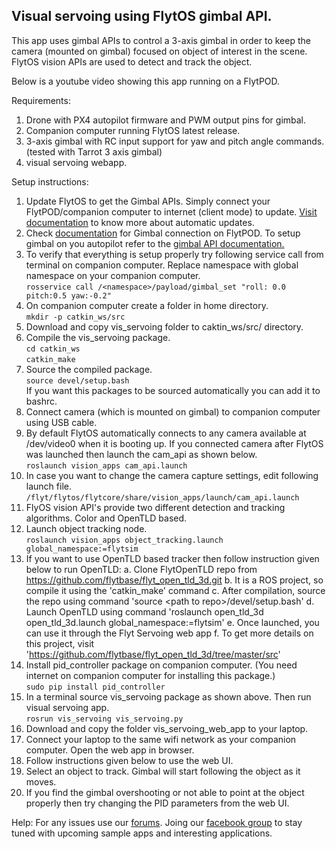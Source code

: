 Visual servoing using FlytOS gimbal API.
----------------------------------------

This app uses gimbal APIs to control a 3-axis gimbal in order to keep the camera (mounted on gimbal) focused on object of interest in the scene. FlytOS vision APIs are used to detect and track the object. 

Below is a youtube video showing this app running on a FlytPOD.


Requirements:
  1. Drone with PX4 autopilot firmware and PWM output pins for gimbal.
  2. Companion computer running FlytOS latest release.
  3. 3-axis gimbal with RC input support for yaw and pitch angle commands. (tested with Tarrot 3 axis gimbal)
  4. visual servoing webapp.
 
Setup instructions:
 1. Update FlytOS to get the Gimbal APIs. Simply connect your FlytPOD/companion computer to internet (client mode) to update. [Visit documentation](http://docs.flytbase.com/docs/FlytOS/GettingStarted/FlytOSUpdate.html#flytos-updates) to know more about automatic updates.
 2. Check [documentation](http://docs.flytbase.com/docs/FlytPOD/Hardware_specifications.html#gimbal) for Gimbal connection on FlytPOD.
    To setup gimbal on you autopilot refer to the [gimbal API documentation.](http://api.flytbase.com/?shell#gimbal-control) 
 3. To verify that everything is setup properly try following service call from terminal on companion computer. Replace namespace with global namespace on your companion computer.  
    `rosservice call /<namespace>/payload/gimbal_set "roll: 0.0 pitch:0.5 yaw:-0.2"`
 4. On companion computer create a folder in home directory.  
   `mkdir -p catkin_ws/src`
 5. Download and copy vis_servoing folder to caktin_ws/src/ directory.  
 6. Compile the vis_servoing package.  
    `cd catkin_ws`  
    `catkin_make`  
 7. Source the compiled package.  
    `source devel/setup.bash`  
    If you want this packages to be sourced automatically you can add it to bashrc.
 8. Connect camera (which is mounted on gimbal) to companion computer using USB cable. 
 9. By default FlytOS automatically connects to any camera available at /dev/video0 when it is booting up. If you connected camera after FlytOS was launched then launch the cam_api as shown below.  
    `roslaunch vision_apps cam_api.launch`  
 10. In case you want to change the camera capture settings, edit following launch file.  
    `/flyt/flytos/flytcore/share/vision_apps/launch/cam_api.launch`
 11. FlyOS vision API's provide two different detection and tracking algorithms. Color and OpenTLD based.
 12. Launch object tracking node.  
    `roslaunch vision_apps object_tracking.launch global_namespace:=flytsim`
 13. If you want to use OpenTLD based tracker then follow instruction given below to run OpenTLD:
     a. Clone FlytOpenTLD repo from https://github.com/flytbase/flyt_open_tld_3d.git
     b. It is a ROS project, so compile it using the 'catkin_make' command
     c. After compilation, source the repo using command 'source \<path to repo\>/devel/setup.bash'
     d. Launch OpenTLD using command 'roslaunch open_tld_3d open_tld_3d.launch global_namespace:=flytsim'
     e. Once launched, you can use it through the Flyt Servoing web app
     f. To get more details on this project, visit 'https://github.com/flytbase/flyt_open_tld_3d/tree/master/src'
 14. Install pid_controller package on companion computer. (You need internet on companion computer for installing this package.)  
     `sudo pip install pid_controller`
 15. In a terminal source vis_servoing package as shown above. Then run visual servoing app.  
     `rosrun vis_servoing vis_servoing.py`
 16. Download and copy the folder vis_servoing_web_app to your laptop.
 17. Connect your laptop to the same wifi network as your companion computer. Open the web app in browser.
 18. Follow instructions given below to use the web UI.
 19. Select an object to track. Gimbal will start following the object as it moves.
 20. If you find the gimbal overshooting or not able to point at the object properly then try changing the PID parameters from the web UI.
 
 
 Help: 
 For any issues use our [forums](forums.flytbase.com). Joing our [facebook group](https://www.facebook.com/groups/flytos/) to stay tuned with upcoming sample apps and interesting applications. 
